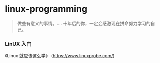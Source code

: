 # linux-programming

> 做些有意义的事情。.... 十年后的你，一定会感激现在拼命努力学习的自己。

### LinUX 入门
《Linux 就应该这么学》 (https://www.linuxprobe.com/)
